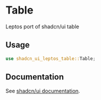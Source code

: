 # Table

Leptos port of shadcn/ui table

## Usage

```rust
use shadcn_ui_leptos_table::Table;
```

## Documentation

See [shadcn/ui documentation](https://ui.shadcn.com/docs/components/table).
